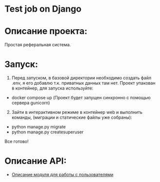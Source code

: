 # Test job on Django

# Описание проекта:
Простая реферальная система.

# Запуск:
1) Перед запуском, в базовой директории необходимо создать файл .env, я его добавлю т.к. приватных данных там нет. Проект упакован в контейнер, для запуска используйте:
- docker compose up (Проект будет запущен синхронно с помощью сервера gunicorn)
2) Зайти в интерактивном режиме в контейнер web и выполнить команды, (миграции и статические файлы уже собраны):
- python manage.py migrate 
- python manage.py createsuperuser

Все готово!

# Описание API:
- [Описание модуля для работы с пользователями](./apps/auths/AUTHS.md)
